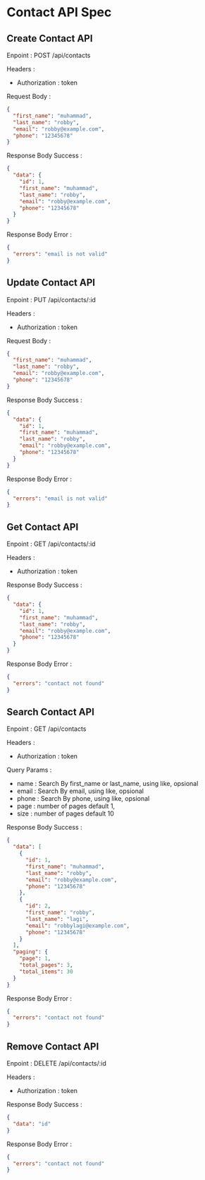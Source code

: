 # Contact API Spec

## Create Contact API

Enpoint : POST /api/contacts

Headers :

- Authorization : token

Request Body :

```json
{
  "first_name": "muhammad",
  "last_name": "robby",
  "email": "robby@example.com",
  "phone": "12345678"
}
```

Response Body Success :

```json
{
  "data": {
    "id": 1,
    "first_name": "muhammad",
    "last_name": "robby",
    "email": "robby@example.com",
    "phone": "12345678"
  }
}
```

Response Body Error :

```json
{
  "errors": "email is not valid"
}
```

## Update Contact API

Enpoint : PUT /api/contacts/:id

Headers :

- Authorization : token

Request Body :

```json
{
  "first_name": "muhammad",
  "last_name": "robby",
  "email": "robby@example.com",
  "phone": "12345678"
}
```

Response Body Success :

```json
{
  "data": {
    "id": 1,
    "first_name": "muhammad",
    "last_name": "robby",
    "email": "robby@example.com",
    "phone": "12345678"
  }
}
```

Response Body Error :

```json
{
  "errors": "email is not valid"
}
```

## Get Contact API

Enpoint : GET /api/contacts/:id

Headers :

- Authorization : token

Response Body Success :

```json
{
  "data": {
    "id": 1,
    "first_name": "muhammad",
    "last_name": "robby",
    "email": "robby@example.com",
    "phone": "12345678"
  }
}
```

Response Body Error :

```json
{
  "errors": "contact not found"
}
```

## Search Contact API

Enpoint : GET /api/contacts

Headers :

- Authorization : token

Query Params :

- name : Search By first_name or last_name, using like, opsional
- email : Search By email, using like, opsional
- phone : Search By phone, using like, opsional
- page : number of pages default 1,
- size : number of pages default 10

Response Body Success :

```json
{
  "data": [
    {
      "id": 1,
      "first_name": "muhammad",
      "last_name": "robby",
      "email": "robby@example.com",
      "phone": "12345678"
    },
    {
      "id": 2,
      "first_name": "robby",
      "last_name": "lagi",
      "email": "robbylagi@example.com",
      "phone": "12345678"
    }
  ],
  "paging": {
    "page": 1,
    "total_pages": 3,
    "total_items": 30
  }
}
```

Response Body Error :

```json
{
  "errors": "contact not found"
}
```

## Remove Contact API

Enpoint : DELETE /api/contacts/:id

Headers :

- Authorization : token

Response Body Success :

```json
{
  "data": "id"
}
```

Response Body Error :

```json
{
  "errors": "contact not found"
}
```

